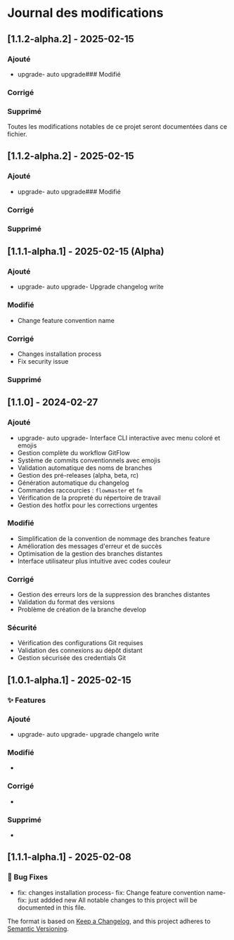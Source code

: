 # Journal des modifications

## [1.1.2-alpha.2] - 2025-02-15
### Ajouté
-  upgrade-  auto upgrade### Modifié
### Corrigé
### Supprimé

Toutes les modifications notables de ce projet seront documentées dans ce fichier.

## [1.1.2-alpha.2] - 2025-02-15
### Ajouté
-  upgrade-  auto upgrade### Modifié
### Corrigé
### Supprimé

## [1.1.1-alpha.1] - 2025-02-15 (Alpha)
### Ajouté
-  upgrade-  auto upgrade- Upgrade changelog write
### Modifié
- Change feature convention name
### Corrigé
- Changes installation process
- Fix security issue
### Supprimé

## [1.1.0] - 2024-02-27
### Ajouté
-  upgrade-  auto upgrade- Interface CLI interactive avec menu coloré et emojis
- Gestion complète du workflow GitFlow
- Système de commits conventionnels avec emojis
- Validation automatique des noms de branches
- Gestion des pré-releases (alpha, beta, rc)
- Génération automatique du changelog
- Commandes raccourcies : `flowmaster` et `fm`
- Vérification de la propreté du répertoire de travail
- Gestion des hotfix pour les corrections urgentes

### Modifié
- Simplification de la convention de nommage des branches feature
- Amélioration des messages d'erreur et de succès
- Optimisation de la gestion des branches distantes
- Interface utilisateur plus intuitive avec codes couleur

### Corrigé
- Gestion des erreurs lors de la suppression des branches distantes
- Validation du format des versions
- Problème de création de la branche develop

### Sécurité
- Vérification des configurations Git requises
- Validation des connexions au dépôt distant
- Gestion sécurisée des credentials Git

## [1.0.1-alpha.1] - 2025-02-15
### ✨ Features
### Ajouté
-  upgrade-  auto upgrade-  upgrade changelo write
### Modifié
- 
### Corrigé
- 
### Supprimé
- 

## [1.1.1-alpha.1] - 2025-02-08

### 🐛 Bug Fixes
- fix: changes installation process- fix: Change feature convention name- fix: just addded new
All notable changes to this project will be documented in this file.

The format is based on [Keep a Changelog](https://keepachangelog.com/en/1.0.0/),
and this project adheres to [Semantic Versioning](https://semver.org/spec/v2.0.0.html).

